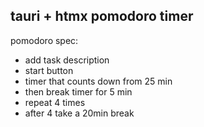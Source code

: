 ## tauri + htmx pomodoro timer

pomodoro spec:

-   add task description
-   start button
-   timer that counts down from 25 min
-   then break timer for 5 min
-   repeat 4 times
-   after 4 take a 20min break
